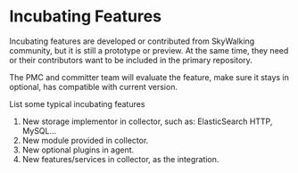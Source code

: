 # Incubating Features
Incubating features are developed or contributed from SkyWalking community,
but it is still a prototype or preview. At the same time, they need or their contributors 
want to be included in the primary repository.

The PMC and committer team will evaluate the feature, make sure it stays in optional,
has compatible with current version.

List some typical incubating features
1. New storage implementor in collector, such as: ElasticSearch HTTP, MySQL...
1. New module provided in collector.
1. New optional plugins in agent.
1. New features/services in collector, as the integration.
